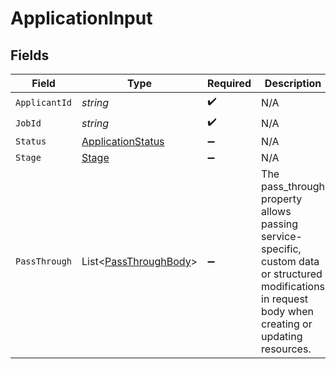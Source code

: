 # ApplicationInput


## Fields

| Field                                                                                                                                                   | Type                                                                                                                                                    | Required                                                                                                                                                | Description                                                                                                                                             | Example                                                                                                                                                 |
| ------------------------------------------------------------------------------------------------------------------------------------------------------- | ------------------------------------------------------------------------------------------------------------------------------------------------------- | ------------------------------------------------------------------------------------------------------------------------------------------------------- | ------------------------------------------------------------------------------------------------------------------------------------------------------- | ------------------------------------------------------------------------------------------------------------------------------------------------------- |
| `ApplicantId`                                                                                                                                           | *string*                                                                                                                                                | :heavy_check_mark:                                                                                                                                      | N/A                                                                                                                                                     | 12345                                                                                                                                                   |
| `JobId`                                                                                                                                                 | *string*                                                                                                                                                | :heavy_check_mark:                                                                                                                                      | N/A                                                                                                                                                     | 12345                                                                                                                                                   |
| `Status`                                                                                                                                                | [ApplicationStatus](../../Models/Components/ApplicationStatus.md)                                                                                       | :heavy_minus_sign:                                                                                                                                      | N/A                                                                                                                                                     | open                                                                                                                                                    |
| `Stage`                                                                                                                                                 | [Stage](../../Models/Components/Stage.md)                                                                                                               | :heavy_minus_sign:                                                                                                                                      | N/A                                                                                                                                                     |                                                                                                                                                         |
| `PassThrough`                                                                                                                                           | List<[PassThroughBody](../../Models/Components/PassThroughBody.md)>                                                                                     | :heavy_minus_sign:                                                                                                                                      | The pass_through property allows passing service-specific, custom data or structured modifications in request body when creating or updating resources. |                                                                                                                                                         |